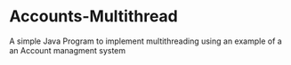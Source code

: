 # Accounts-Multithread
A simple Java Program to implement multithreading using an example of a an Account managment system
